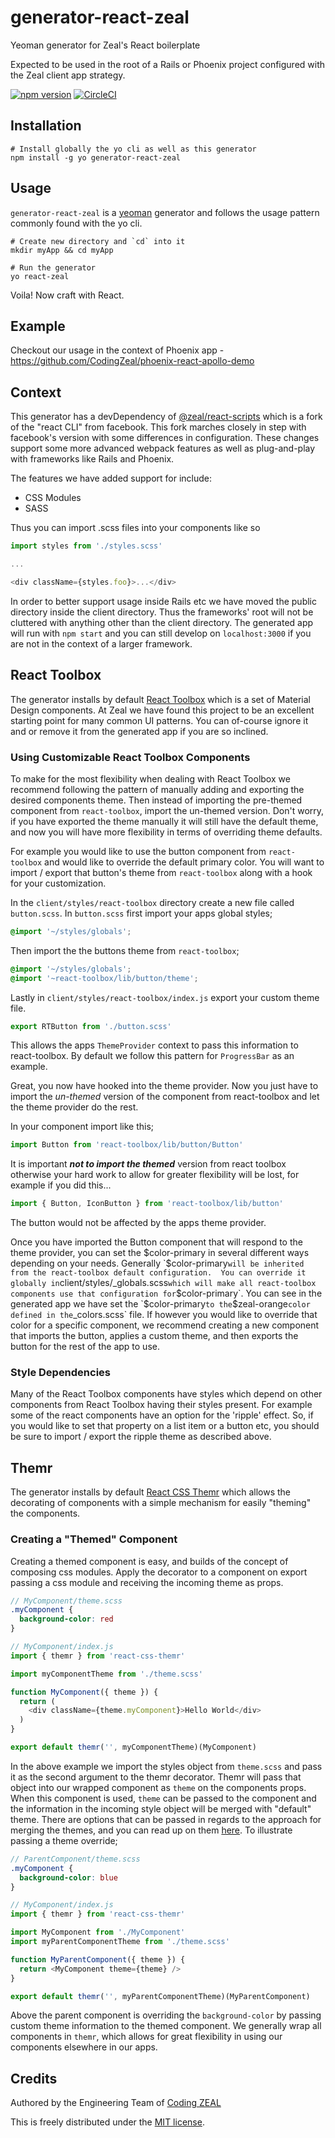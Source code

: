 # generator-react-zeal

Yeoman generator for Zeal's React boilerplate

Expected to be used in the root of a Rails or Phoenix project configured with
the Zeal client app strategy.

[![npm version](https://img.shields.io/npm/v/generator-react-zeal.svg)](https://www.npmjs.com/package/generator-react-zeal)
[![CircleCI](https://circleci.com/gh/CodingZeal/generator-react-zeal.svg?style=shield&circle-token=62c69a799a2c2a4ad70148f0a4a398b38279ad91)](https://circleci.com/gh/CodingZeal/generator-react-zeal)


## Installation

```
# Install globally the yo cli as well as this generator
npm install -g yo generator-react-zeal
```

## Usage
`generator-react-zeal` is a [yeoman](http://yeoman.io/) generator and follows the usage pattern commonly found with the yo cli.

```
# Create new directory and `cd` into it
mkdir myApp && cd myApp

# Run the generator
yo react-zeal
```

Voila! Now craft with React.

## Example

Checkout our usage in the context of Phoenix app - https://github.com/CodingZeal/phoenix-react-apollo-demo

## Context

This generator has a devDependency of [@zeal/react-scripts](https://github.com/CodingZeal/create-react-app) which is a fork of the "react CLI" from facebook.  This fork marches closely in step with facebook's version with some differences in configuration.  These changes support some more advanced webpack features as well as plug-and-play with frameworks like Rails and Phoenix.  

The features we have added support for include:

- CSS Modules
- SASS

Thus you can import .scss files into your components like so

``` javascript
import styles from './styles.scss'

...

<div className={styles.foo}>...</div>
```

In order to better support usage inside Rails etc we have moved the public directory inside the client directory.  Thus the frameworks' root will not be cluttered with anything other than the client directory.  The generated app will run with `npm start` and you can still develop on `localhost:3000` if you are not in the context of a larger framework.

## React Toolbox
The generator installs by default [React Toolbox](http://react-toolbox.com/) which is a set of Material Design components.  At Zeal we have found this project to be an excellent starting point for many common UI patterns.  You can of-course ignore it and or remove it from the generated app if you are so inclined.

### Using Customizable React Toolbox Components
To make for the most flexibility when dealing with React Toolbox we recommend following the pattern of manually adding and exporting the desired components theme.  Then instead of importing the pre-themed component from `react-toolbox`, import the un-themed version.  Don't worry, if you have exported the theme manually it will still have the default theme, and now you will have more flexibility in terms of overriding theme defaults.  

For example you would like to use the button component from `react-toolbox` and would like to override the default primary color.  You will want to import / export that button's theme from `react-toolbox` along with a hook for your customization.

In the `client/styles/react-toolbox` directory create a new file called `button.scss`.   In `button.scss` first import your apps global styles;

```scss
@import '~/styles/globals';
```
Then import the the buttons theme from `react-toolbox`;
```scss
@import '~/styles/globals';
@import '~react-toolbox/lib/button/theme';
```
Lastly in `client/styles/react-toolbox/index.js` export your custom theme file.
```javascript
export RTButton from './button.scss'
```
This allows the apps `ThemeProvider` context to pass this information to react-toolbox.  By default we follow this pattern for `ProgressBar` as an example.

Great, you now have hooked into the theme provider.  Now you just have to import the _un-themed_ version of the component from react-toolbox and let the theme provider do the rest.

In your component import like this;

```javascript
import Button from 'react-toolbox/lib/button/Button'
```
It is important ***_not to import the themed_*** version from react toolbox otherwise your hard work to allow for greater flexibility will be lost, for example if you did this...

```javascript
import { Button, IconButton } from 'react-toolbox/lib/button'
```

The button would not be affected by the apps theme provider.

Once you have imported the Button component that will respond to the theme provider, you can set the $color-primary in several different ways depending on your needs.  Generally `$color-primary` will be inherited from the react-toolbox default configuration.  You can override it globally in `client/styles/_globals.scss` which will make all react-toolbox components use that configuration for `$color-primary`.  You can see in the generated app we have set the `$color-primary` to the `$zeal-orange` color defined in the `_colors.scss` file.  If however you would like to override that color for a specific component, we recommend creating a new component that imports the button, applies a custom theme, and then exports the button for the rest of the app to use.

### Style Dependencies

Many of the React Toolbox components have styles which depend on other components from React Toolbox having their styles present.  For example some of the react components have an option for the 'ripple' effect.  So, if you would like to set that property on a list item or a button etc, you should be sure to import / export the ripple theme as described above.

## Themr
The generator installs by default [React CSS Themr](https://github.com/javivelasco/react-css-themr) which allows the decorating of components with a simple mechanism for easily "theming" the components.

### Creating a "Themed" Component
Creating a themed component is easy, and builds of the concept of composing css modules.  Apply the decorator to a component on export passing a css module and receiving the incoming theme as props.

```scss
// MyComponent/theme.scss
.myComponent {
  background-color: red
}
```

```javascript
// MyComponent/index.js
import { themr } from 'react-css-themr'

import myComponentTheme from './theme.scss'

function MyComponent({ theme }) {
  return (
    <div className={theme.myComponent}>Hello World</div>
  )
}

export default themr('', myComponentTheme)(MyComponent)
```

In the above example we import the styles object from `theme.scss` and pass it as the second argument to the themr decorator.  Themr will pass that object into our wrapped component as `theme` on the components props.  When this component is used, `theme` can be passed to the component and the information in the incoming style object will be merged with "default" theme.  There are options that can be passed in regards to the approach for merging the themes, and you can read up on them [here](https://github.com/javivelasco/react-css-themr#combining-css-modules).  To illustrate passing a theme override;

```scss
// ParentComponent/theme.scss
.myComponent {
  background-color: blue
}
```

```javascript
// MyComponent/index.js
import { themr } from 'react-css-themr'

import MyComponent from './MyComponent'
import myParentComponentTheme from './theme.scss'

function MyParentComponent({ theme }) {
  return <MyComponent theme={theme} />
}

export default themr('', myParentComponentTheme)(MyParentComponent)
```
Above the parent component is overriding the `background-color` by passing custom theme information to the themed component.  We generally wrap all components in `themr`, which allows for great flexibility in using our components elsewhere in our apps.

## Credits

Authored by the Engineering Team of [Coding ZEAL](https://codingzeal.com?utm_source=github)

This is freely distributed under the [MIT license](LICENSE).

